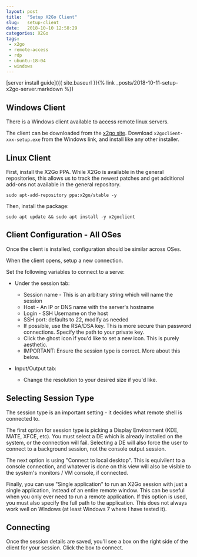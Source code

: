 ```yaml
---
layout: post
title:  "Setup X2Go Client"
slug:   setup-client
date:   2018-10-10 12:58:29
categories: X2Go
tags: 
 - x2go
 - remote-access
 - rdp
 - ubuntu-18-04
 - windows
---
```


[server install guide]({{ site.baseurl }}{% link _posts/2018-10-11-setup-x2go-server.markdown %})

## Windows Client

There is a Windows client available to access remote linux servers.

The client can be downloaded from the [x2go site](https://wiki.x2go.org/doku.php/doc:installation:x2goclient).
Download `x2goclient-xxx-setup.exe` from the Windows link, and install like any other installer.

## Linux Client

First, install the X2Go PPA. While X2Go is available in the general repositories, this allows us to track the
newest patches and get additional add-ons not available in the general repository.

```
sudo apt-add-repository ppa:x2go/stable -y
```

Then, install the package:

```
sudo apt update && sudo apt install -y x2goclient
```

## Client Configuration - All OSes

Once the client is installed, configuration should be similar across OSes.

When the client opens, setup a new connection.

Set the following variables to connect to a serve:

 * Under the session tab:
   * Session name - This is an arbitrary string which will name the session
   * Host - An IP or DNS name with the server's hostname
   * Login - SSH Username on the host
   * SSH port: defaults to 22, modify as needed
   * If possible, use the RSA/DSA key. This is more secure than password connections. Specify the path
     to your private key.
   * Click the ghost icon if you'd like to set a new icon. This is purely aesthetic.
   * IMPORTANT: Ensure the session type is correct. More about this below.

 * Input/Output tab: 
   * Change the resolution to your desired size if you'd like.
	

## Selecting Session Type

The session type is an important setting - it decides what remote shell is connected to.

The first option for session type is picking a Display Environment (KDE, MATE, XFCE, etc). You must select
a DE which is already installed on the system, or the connection will fail. Selecting a DE will also force 
the user to connect to a background session, not the console output session.

The next option is using "Connect to local desktop". This is equivilent to a console connection, and
whatever is done on this view will also be visible to the system's monitors / VM console, if connected.

Finally, you can use "Single application" to run an X2Go session with just a single application, instead
of an entire remote window. This can be useful when you only ever need to run a remote application. If
this option is used, you must also specify the full path to the application. This does not always work well
on Windows (at least Windows 7 where I have tested it).

## Connecting

Once the session details are saved, you'll see a box on the right side of the client for your session.
Click the box to connect.
